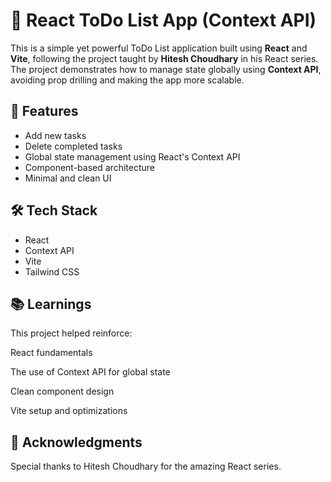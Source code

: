 # 📝 React ToDo List App (Context API)

This is a simple yet powerful ToDo List application built using **React** and **Vite**, following the project taught by **Hitesh Choudhary** in his React series. The project demonstrates how to manage state globally using **Context API**, avoiding prop drilling and making the app more scalable.

## 🚀 Features

- Add new tasks
- Delete completed tasks
- Global state management using React's Context API
- Component-based architecture
- Minimal and clean UI

## 🛠️ Tech Stack

- React
- Context API
- Vite
- Tailwind CSS 

## 📚 Learnings
This project helped reinforce:

React fundamentals

The use of Context API for global state

Clean component design

Vite setup and optimizations

## 🙏 Acknowledgments
Special thanks to Hitesh Choudhary for the amazing React series.



